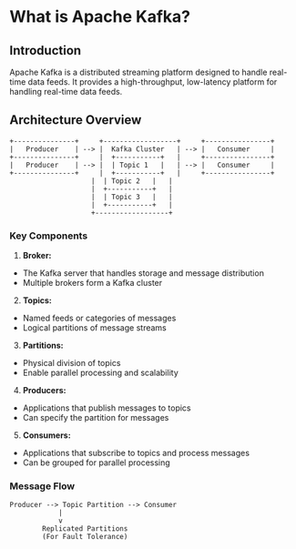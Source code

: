 # What is Apache Kafka?

## Introduction

Apache Kafka is a distributed streaming platform designed to handle real-time data feeds. It provides a high-throughput, low-latency platform for handling real-time data feeds.

## Architecture Overview

```
+---------------+     +------------------+     +----------------+
|   Producer    | --> |  Kafka Cluster   | --> |   Consumer     |
+---------------+     |  +-----------+   |     +----------------+
|   Producer    | --> |  | Topic 1   |   | --> |   Consumer     |
+---------------+     |  +-----------+   |     +----------------+
                    |  | Topic 2   |   |
                    |  +-----------+   |
                    |  | Topic 3   |   |
                    |  +-----------+   |
                    +------------------+
```

### Key Components

1. **Broker:**
- The Kafka server that handles storage and message distribution
- Multiple brokers form a Kafka cluster

2. **Topics:**
- Named feeds or categories of messages
- Logical partitions of message streams

3. **Partitions:**
- Physical division of topics
- Enable parallel processing and scalability

4. **Producers:**
- Applications that publish messages to topics
- Can specify the partition for messages

5. **Consumers:**
- Applications that subscribe to topics and process messages
- Can be grouped for parallel processing

### Message Flow

```
Producer --> Topic Partition --> Consumer
            |
            v
        Replicated Partitions
        (For Fault Tolerance)
```


